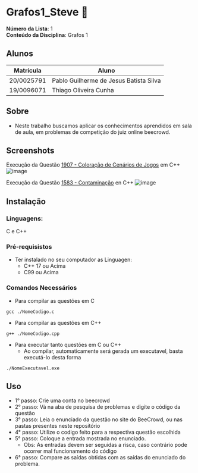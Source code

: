 # Grafos1_Steve 🧑

**Número da Lista**: 1 <br>
**Conteúdo da Disciplina**: Grafos 1 <br>

## Alunos
|Matrícula | Aluno |
| -- | -- |
| 20/0025791  |  Pablo Guilherme de Jesus Batista Silva |
| 19/0096071  |  Thiago Oliveira Cunha |

## Sobre 
- Neste trabalho buscamos aplicar os conhecimentos aprendidos em sala de aula, em problemas de competição do juiz online beecrowd.

## Screenshots
Execução da Questão [1907 - Coloração de Cenários de Jogos](https://github.com/projeto-de-algoritmos/Grafos1_Steve/tree/master/quest%C3%B5esGrafo1/Thiago/1907%20-%20Colora%C3%A7%C3%A3o%20de%20Cen%C3%A1rios%20de%20Jogos) em C++
![image](https://user-images.githubusercontent.com/71983200/235367528-74097459-7888-4b23-bf7e-6df4e1204fb8.png)


Execução da Questão [1583 - Contaminação](https://github.com/projeto-de-algoritmos/Grafos1_Steve/tree/master/quest%C3%B5esGrafo1/Thiago/1583%20-%20Contamina%C3%A7%C3%A3o) en C++
![image](https://user-images.githubusercontent.com/71983200/235367266-f52fd938-0f0d-486a-9742-95990b623183.png)


## Instalação 

### **Linguagens:** 
C e C++

### **Pré-requisistos**
* Ter instalado no seu computador as Linguagen:
    * C++ 17 ou Acima
    * C99 ou Acima

### **Comandos Necessários**
* Para compilar as questões em C
```
gcc ./NomeCodigo.c 
```
* Para compilar as questões em C++
```
g++ ./NomeCodigo.cpp 
```
* Para executar tanto questões em C ou C++
    * Ao compilar, automaticamente será gerada um executavel, basta executá-lo desta forma
```
./NomeExecutavel.exe
```
## Uso 

* 1° passo: Crie uma conta no beecrowd 
* 2° passo: Vá na aba de pesquisa de problemas e digite o código da questão
* 3° passo: Leia o enunciado da questão no site do BeeCrowd, ou nas pastas presentes neste repositório
* 4° passo: Utilize o codigo feito para a respectiva questão escolhida
* 5° passo: Coloque a entrada mostrada no enunciado.
    * Obs: As entradas devem ser seguidas a risca, caso contrário pode ocorrer mal funcionamento do código
* 6° passo: Compare as saídas obtidas com as saídas do enunciado do problema.
    





